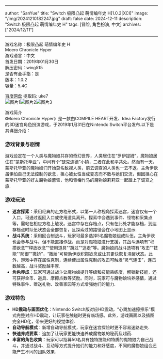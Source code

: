 
---
author: "SanYue"
title: "Switch 极限凸起 萌情编年史 H[1.0.2|XCI]"
image: "/img/20241210182247.jpg"
draft: false
date: 2024-12-11
description: "Switch 极限凸起 萌情编年史 H"
tags: [冒险, 角色扮演, 中文]
archives: ["2024/12/11"]

---

游戏名称：极限凸起 萌情编年史 H   
Moero Chronicle Hyper    
游戏语言：中文  
首发日期：2019年01月30日  
解压密码：wing515  
是否有金手指：是  
版本：1.0.2   
容量：5.4G

[百度网盘](https://pan.baidu.com/s/1Y7DXusVR9O5YixBMWbZhRw) 提取码: uke7  
![图片1](/img/sc5zxx.jpg)![图片2](/img/sc5zy0.jpg)![图片3](/img/sc5zxy.jpg)  

游戏简介  
《Moero Chronicle Hyper》是一款由COMPILE HEART开发、Idea Factory发行的3D迷宫角色扮演游戏，于2019年1月31日在Nintendo Switch平台发布.以下是其详细介绍：

### 游戏背景与剧情
游戏设定在一个人类与魔物娘共存的奇幻世界，人类居住在“罗伊提姆”，魔物娘居住在“蒙斯托毕亚”，中间有个“瑟克连德”小镇，二者在此和平共处。然而有一天，蒙斯托毕亚的魔物娘们开始莫名敌视人类，前去调查的人类也一去不返。主角伊欧虽惧怕自己无法控制的欲念，担心被女性当成变态而不敢与她们交流，但因担心在蒙斯托毕亚的好友魔物娘蕾雪，他和青梅竹马的魔物娘莉莉亚一起踏上了调查之旅.

### 游戏玩法
- **迷宫探索**：采用经典的走方格形式，以第一人称视角探索迷宫，迷宫仅有一个入口，可通过返回入口或使用道具离开。探索中会遇到事件、怪物和采集点等，需站在相应方格上触发。迷宫中存在存档点，只有在此处才能存档，到达存档点时队伍状态会全部恢复，且探索过的路径会在小地图上显示.
- **战斗系统**：采用回合制战斗，玩家可最多选择5名魔物娘组成队伍，主角伊欧也会参与战斗，但不能直接作战，而是对魔物娘进行支援，其战斗选项有“积攒欲念”“释放欲念”“使用道具”“跳过”“逃走”等。魔物娘的战斗选项有“攻击”“技能”“防御”“撒娇”，“撒娇”可帮助伊欧积攒欲念或让其更快恢复清醒状态。此外，游戏中存在属性克制，连续使出属性克制的攻击可触发“灵气连击”，连击数越高，战斗奖励越丰厚.
- **角色养成**：玩家可通过战斗让魔物娘提升等级和技能熟练度，解锁新技能，还可获得金币、道具、摩擦点数等奖励。同时，玩家可与魔物娘培养感情，通过特殊事件、赠送礼物、改善家园等方式增强她们的能力.

### 游戏特色
- **HD震动与画面优化**：Nintendo Switch版对应HD震动，“心跳加速擦擦乐”模式完整对应HD震动，让玩家在触碰时更有临场感。此外，游戏画面以及插图完全HD化，带来更好的视觉体验.
- **自动导航模式**：新增自动导航模式，玩家在迷宫探险时更不容易迷路走失.
- **快速养成要素**：追加了让玩家更能快速养成魔物娘的秘药及超药.
- **丰富的角色收集**：玩家可以招募50名具有独特技能和特质的魔物娘为自己战斗，并通过战斗、互动等方式提升她们的能力和好感度，不同的魔物娘组合还能产生不同的团队效果.
 
